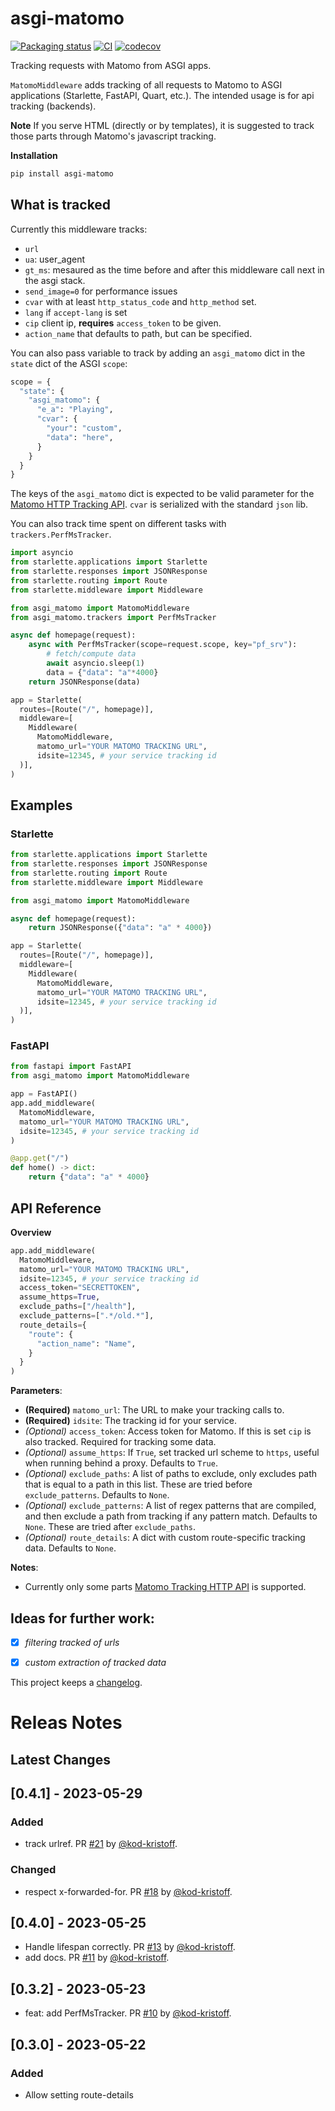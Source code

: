 # asgi-matomo
[![Packaging status](https://img.shields.io/pypi/v/asgi-matomo?color=%2334D058&label=pypi%20package)](https://pypi.org/project/asgi-matomo)
[![CI](https://github.com/spraakbanken/asgi-matomo/workflows/CI/badge.svg)](https://github.com/spraakbanken/asgi-matomo/actions?query=workflow%3ACI)
[![codecov](https://codecov.io/gh/spraakbanken/asgi-matomo/branch/main/graph/badge.svg?token=MRJZVCJQF5)](https://codecov.io/gh/spraakbanken/asgi-matomo)

Tracking requests with Matomo from ASGI apps.

`MatomoMiddleware` adds tracking of all requests to Matomo to ASGI applications (Starlette, FastAPI, Quart, etc.). The intended usage is for api tracking (backends).

**Note** If you serve HTML (directly or by templates), it is suggested to track those parts through Matomo's javascript tracking.

**Installation**

```bash
pip install asgi-matomo
```

## What is tracked

Currently this middleware tracks:
- `url`
- `ua`: user_agent
- `gt_ms`: mesaured as the time before and after this middleware call next in the asgi stack.
- `send_image=0` for performance issues
- `cvar` with at least `http_status_code` and `http_method` set.
- `lang` if `accept-lang` is set
- `cip` client ip, **requires** `access_token` to be given.
- `action_name` that defaults to path, but can be specified.

You can also pass variable to track by adding an `asgi_matomo`  dict in the `state` dict of the ASGI `scope`:
```python
scope = {
  "state": {
    "asgi_matomo": {
      "e_a": "Playing",
      "cvar": {
        "your": "custom",
        "data": "here",
      }
    }
  }
}
```

The keys of the `asgi_matomo` dict is expected to be valid parameter for the [Matomo HTTP Tracking API](https://developer.matomo.org/api-reference/tracking-api). `cvar` is serialized with the standard `json` lib.

You can also track time spent on different tasks with `trackers.PerfMsTracker`.
```python
import asyncio
from starlette.applications import Starlette
from starlette.responses import JSONResponse
from starlette.routing import Route
from starlette.middleware import Middleware

from asgi_matomo import MatomoMiddleware
from asgi_matomo.trackers import PerfMsTracker

async def homepage(request):
    async with PerfMsTracker(scope=request.scope, key="pf_srv"):
        # fetch/compute data
        await asyncio.sleep(1)
        data = {"data": "a"*4000}
    return JSONResponse(data)

app = Starlette(
  routes=[Route("/", homepage)],
  middleware=[
    Middleware(
      MatomoMiddleware,
      matomo_url="YOUR MATOMO TRACKING URL",
      idsite=12345, # your service tracking id
  )],
)
```

## Examples

### Starlette

```python
from starlette.applications import Starlette
from starlette.responses import JSONResponse
from starlette.routing import Route
from starlette.middleware import Middleware

from asgi_matomo import MatomoMiddleware

async def homepage(request):
    return JSONResponse({"data": "a" * 4000})

app = Starlette(
  routes=[Route("/", homepage)],
  middleware=[
    Middleware(
      MatomoMiddleware,
      matomo_url="YOUR MATOMO TRACKING URL",
      idsite=12345, # your service tracking id
  )],
)
```

### FastAPI

```python
from fastapi import FastAPI
from asgi_matomo import MatomoMiddleware

app = FastAPI()
app.add_middleware(
  MatomoMiddleware,
  matomo_url="YOUR MATOMO TRACKING URL",
  idsite=12345, # your service tracking id
)

@app.get("/")
def home() -> dict:
    return {"data": "a" * 4000}
```

## API Reference

**Overview**

```python
app.add_middleware(
  MatomoMiddleware,
  matomo_url="YOUR MATOMO TRACKING URL",
  idsite=12345, # your service tracking id
  access_token="SECRETTOKEN",
  assume_https=True,
  exclude_paths=["/health"],
  exclude_patterns=[".*/old.*"],
  route_details={
    "route": {
      "action_name": "Name",
    }
  }
)
```

**Parameters**:

- **(Required)** `matomo_url`: The URL to make your tracking calls to.
- **(Required)** `idsite`: The tracking id for your service.
- _(Optional)_ `access_token`: Access token for Matomo. If this is set `cip` is also tracked. Required for tracking some data.
- _(Optional)_ `assume_https`: If `True`, set tracked url scheme to `https`, useful when running behind a proxy. Defaults to `True`.
- _(Optional)_ `exclude_paths`: A list of paths to exclude, only excludes path that is equal to a path in this list. These are tried before `exclude_patterns`. Defaults to `None`.
- _(Optional)_ `exclude_patterns`: A list of regex patterns that are compiled, and then exclude a path from tracking if any pattern match. Defaults to `None`.
These are tried after `exclude_paths`.
- _(Optional)_ `route_details`: A dict with custom route-specific tracking data. Defaults to `None`.


**Notes**:

- Currently only some parts [Matomo Tracking HTTP API](https://developer.matomo.org/api-reference/tracking-api) is supported.

## Ideas for further work:
- [x] _filtering tracked of urls_
- [x] _custom extraction of tracked data_


This project keeps a [changelog](https://github.com/spraakbanken/asgi-matomo/CHANGELOG.md).

# Releas Notes

## Latest Changes

## [0.4.1] - 2023-05-29

### Added
- track urlref. PR [#21](https://github.com/spraakbanken/asgi-matomo/pull/21) by [@kod-kristoff](https://github.com/kod-kristoff).

### Changed
- respect x-forwarded-for. PR [#18](https://github.com/spraakbanken/asgi-matomo/pull/18) by [@kod-kristoff](https://github.com/kod-kristoff).

## [0.4.0] - 2023-05-25

* Handle lifespan correctly. PR [#13](https://github.com/spraakbanken/asgi-matomo/pull/13) by [@kod-kristoff](https://github.com/kod-kristoff).
* add docs. PR [#11](https://github.com/spraakbanken/asgi-matomo/pull/11) by [@kod-kristoff](https://github.com/kod-kristoff).
## [0.3.2] - 2023-05-23

* feat: add PerfMsTracker. PR [#10](https://github.com/spraakbanken/asgi-matomo/pull/10) by [@kod-kristoff](https://github.com/kod-kristoff).

## [0.3.0] - 2023-05-22
### Added

- Allow setting route-details

